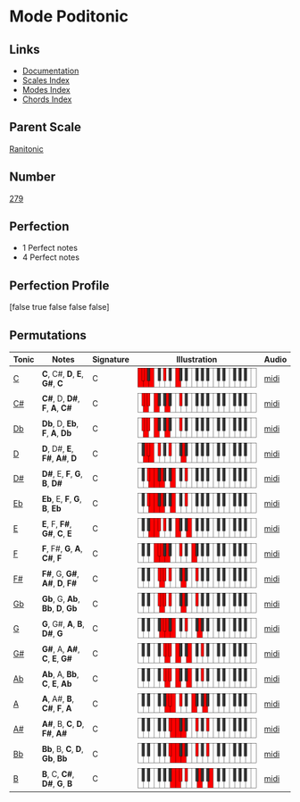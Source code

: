 # Mode Poditonic

## Links

- [Documentation](index.md)
- [Scales Index](Scales.md)
- [Modes Index](Modes.md)
- [Chords Index](Chords.md)

## Parent Scale

[Ranitonic](ScaleRanitonic.md)

## Number

[279](https://ianring.com/musictheory/scales/279)

## Perfection

- 1 Perfect notes
- 4 Perfect notes

## Perfection Profile

[false true false false false]

## Permutations

| Tonic | Notes | Signature | Illustration | Audio |
|-------|-------|-----------|--------------|-------|
| [C](ModeCNaturalPoditonic.md) | **C**, C#, **D**, **E**, **G#**, **C** | C | ![CNaturalPoditonic](ModeCNaturalPoditonic.png) | [midi](https://github.com/edipermadi/music/blob/main/docs/ModeCNaturalPoditonic.mid?raw=true) |
| [C#](ModeCSharpPoditonic.md) | **C#**, D, **D#**, **F**, **A**, **C#** | C | ![CSharpPoditonic](ModeCSharpPoditonic.png) | [midi](https://github.com/edipermadi/music/blob/main/docs/ModeCSharpPoditonic.mid?raw=true) |
| [Db](ModeDFlatPoditonic.md) | **Db**, D, **Eb**, **F**, **A**, **Db** | C | ![DFlatPoditonic](ModeDFlatPoditonic.png) | [midi](https://github.com/edipermadi/music/blob/main/docs/ModeDFlatPoditonic.mid?raw=true) |
| [D](ModeDNaturalPoditonic.md) | **D**, D#, **E**, **F#**, **A#**, **D** | C | ![DNaturalPoditonic](ModeDNaturalPoditonic.png) | [midi](https://github.com/edipermadi/music/blob/main/docs/ModeDNaturalPoditonic.mid?raw=true) |
| [D#](ModeDSharpPoditonic.md) | **D#**, E, **F**, **G**, **B**, **D#** | C | ![DSharpPoditonic](ModeDSharpPoditonic.png) | [midi](https://github.com/edipermadi/music/blob/main/docs/ModeDSharpPoditonic.mid?raw=true) |
| [Eb](ModeEFlatPoditonic.md) | **Eb**, E, **F**, **G**, **B**, **Eb** | C | ![EFlatPoditonic](ModeEFlatPoditonic.png) | [midi](https://github.com/edipermadi/music/blob/main/docs/ModeEFlatPoditonic.mid?raw=true) |
| [E](ModeENaturalPoditonic.md) | **E**, F, **F#**, **G#**, **C**, **E** | C | ![ENaturalPoditonic](ModeENaturalPoditonic.png) | [midi](https://github.com/edipermadi/music/blob/main/docs/ModeENaturalPoditonic.mid?raw=true) |
| [F](ModeFNaturalPoditonic.md) | **F**, F#, **G**, **A**, **C#**, **F** | C | ![FNaturalPoditonic](ModeFNaturalPoditonic.png) | [midi](https://github.com/edipermadi/music/blob/main/docs/ModeFNaturalPoditonic.mid?raw=true) |
| [F#](ModeFSharpPoditonic.md) | **F#**, G, **G#**, **A#**, **D**, **F#** | C | ![FSharpPoditonic](ModeFSharpPoditonic.png) | [midi](https://github.com/edipermadi/music/blob/main/docs/ModeFSharpPoditonic.mid?raw=true) |
| [Gb](ModeGFlatPoditonic.md) | **Gb**, G, **Ab**, **Bb**, **D**, **Gb** | C | ![GFlatPoditonic](ModeGFlatPoditonic.png) | [midi](https://github.com/edipermadi/music/blob/main/docs/ModeGFlatPoditonic.mid?raw=true) |
| [G](ModeGNaturalPoditonic.md) | **G**, G#, **A**, **B**, **D#**, **G** | C | ![GNaturalPoditonic](ModeGNaturalPoditonic.png) | [midi](https://github.com/edipermadi/music/blob/main/docs/ModeGNaturalPoditonic.mid?raw=true) |
| [G#](ModeGSharpPoditonic.md) | **G#**, A, **A#**, **C**, **E**, **G#** | C | ![GSharpPoditonic](ModeGSharpPoditonic.png) | [midi](https://github.com/edipermadi/music/blob/main/docs/ModeGSharpPoditonic.mid?raw=true) |
| [Ab](ModeAFlatPoditonic.md) | **Ab**, A, **Bb**, **C**, **E**, **Ab** | C | ![AFlatPoditonic](ModeAFlatPoditonic.png) | [midi](https://github.com/edipermadi/music/blob/main/docs/ModeAFlatPoditonic.mid?raw=true) |
| [A](ModeANaturalPoditonic.md) | **A**, A#, **B**, **C#**, **F**, **A** | C | ![ANaturalPoditonic](ModeANaturalPoditonic.png) | [midi](https://github.com/edipermadi/music/blob/main/docs/ModeANaturalPoditonic.mid?raw=true) |
| [A#](ModeASharpPoditonic.md) | **A#**, B, **C**, **D**, **F#**, **A#** | C | ![ASharpPoditonic](ModeASharpPoditonic.png) | [midi](https://github.com/edipermadi/music/blob/main/docs/ModeASharpPoditonic.mid?raw=true) |
| [Bb](ModeBFlatPoditonic.md) | **Bb**, B, **C**, **D**, **Gb**, **Bb** | C | ![BFlatPoditonic](ModeBFlatPoditonic.png) | [midi](https://github.com/edipermadi/music/blob/main/docs/ModeBFlatPoditonic.mid?raw=true) |
| [B](ModeBNaturalPoditonic.md) | **B**, C, **C#**, **D#**, **G**, **B** | C | ![BNaturalPoditonic](ModeBNaturalPoditonic.png) | [midi](https://github.com/edipermadi/music/blob/main/docs/ModeBNaturalPoditonic.mid?raw=true) |
